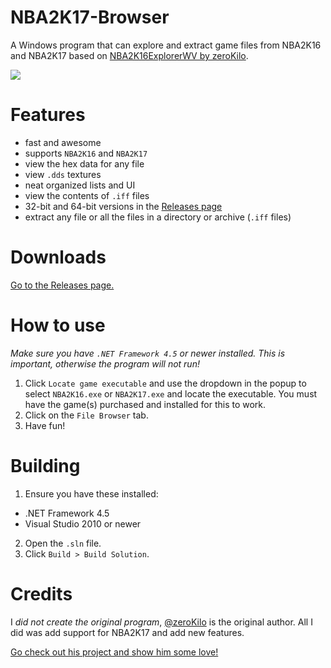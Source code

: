 # NBA2K17-Browser
A Windows program that can explore and extract game files from NBA2K16 and NBA2K17 based on [NBA2K16ExplorerWV by zeroKilo](https://github.com/zeroKilo/NBA2K16ExplorerWV).

![](http://i.imgur.com/9T9YLDo.png)

# Features
- fast and awesome
- supports `NBA2K16` and `NBA2K17`
- view the hex data for any file
- view `.dds` textures
- neat organized lists and UI
- view the contents of `.iff` files
- 32-bit and 64-bit versions in the [Releases page](https://github.com/theawesomecoder61/NBA2K17-Browser/releases)
- extract any file or all the files in a directory or archive (`.iff` files)

# Downloads
[Go to the Releases page.](https://github.com/theawesomecoder61/NBA2K17-Browser/releases)

# How to use
*Make sure you have `.NET Framework 4.5` or newer installed. This is important, otherwise the program will not run!*
1. Click `Locate game executable` and use the dropdown in the popup to select `NBA2K16.exe` or `NBA2K17.exe` and locate the executable. You must have the game(s) purchased and installed for this to work.
2. Click on the `File Browser` tab.
3. Have fun!

# Building
1. Ensure you have these installed:
- .NET Framework 4.5
- Visual Studio 2010 or newer
2. Open the `.sln` file.
3. Click `Build > Build Solution`.

# Credits
I *did not create the original program*, [@zeroKilo](https://github.com/zeroKilo) is the original author. All I did was add support for NBA2K17 and add new features.

[Go check out his project and show him some love!](https://github.com/zeroKilo/NBA2K16ExplorerWV)
